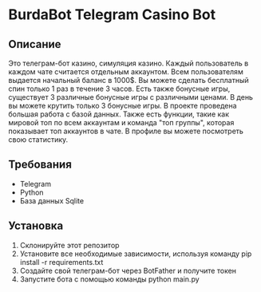 # BurdaBot Telegram Casino Bot

## Описание
Это телеграм-бот казино, симуляция казино. Каждый пользователь в каждом чате считается отдельным аккаунтом. Всем пользователям выдается начальный баланс в 1000$. Вы можете сделать бесплатный спин только 1 раз в течение 3 часов. Есть также бонусные игры, существует 3 различные бонусные игры с различными ценами. В день вы можете крутить только 3 бонусные игры. В проекте проведена большая работа с базой данных. Также есть функции, такие как мировой топ по всем аккаунтам и команда "топ группы", которая показывает топ аккаунтов в чате. В профиле вы можете посмотреть свою статистику.

## Требования
- Telegram
- Python
- База данных Sqlite

## Установка
1. Склонируйте этот репозитор
2. Установите все необходимые зависимости, используя команду pip install -r requirements.txt
3. Создайте свой телеграм-бот через BotFather и получите токен
4. Запустите бота с помощью команды python main.py
